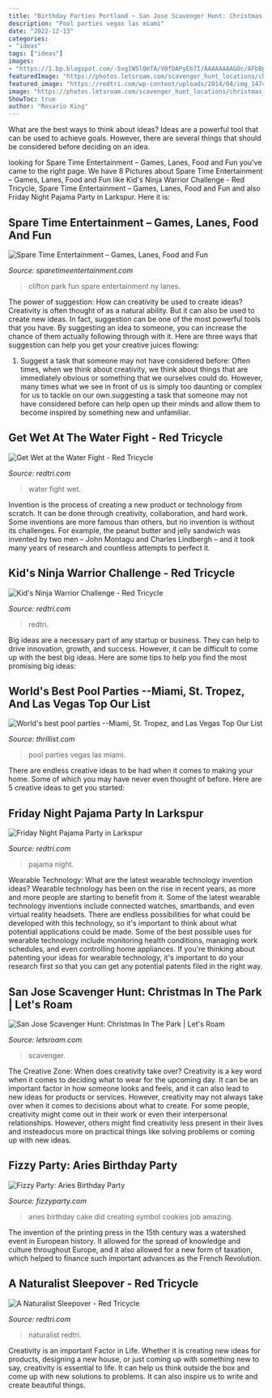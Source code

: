 ```yaml
---
title: "Birthday Parties Portland ~ San Jose Scavenger Hunt: Christmas In The Park"
description: "Pool parties vegas las miami"
date: "2022-12-13"
categories:
- "ideas"
tags: ["ideas"]
images:
- "https://1.bp.blogspot.com/-5vgIW5lQmTA/V0fDAPyEb7I/AAAAAAAAGOc/AFbBpDK7lfkBtIOtVuPzABU--cbi0gKhgCKgB/s1600/FizzyPartyBirthday002.jpg"
featuredImage: "https://photos.letsroam.com/scavenger_hunt_locations/christmas_in_the_park_2018_San_Jose_California_team_building_1573678926_large.png"
featured_image: "https://redtri.com/wp-content/uploads/2014/04/img_14741.jpg"
image: "https://photos.letsroam.com/scavenger_hunt_locations/christmas_in_the_park_2018_San_Jose_California_team_building_1573678926_large.png"
ShowToc: true
author: "Rosario King"
---
```



What are the best ways to think about ideas?
Ideas are a powerful tool that can be used to achieve goals. However, there are several things that should be considered before deciding on an idea.

	

		
looking for Spare Time Entertainment – Games, Lanes, Food and Fun you've came to the right page. We have 8 Pictures about Spare Time Entertainment – Games, Lanes, Food and Fun like Kid&#039;s Ninja Warrior Challenge - Red Tricycle, Spare Time Entertainment – Games, Lanes, Food and Fun and also Friday Night Pajama Party in Larkspur. Here it is:
		
    
## Spare Time Entertainment – Games, Lanes, Food And Fun

<img loading=lazy src="http://www.sparetimeentertainment.com/wp-content/uploads/sites/19/2018/03/Clifton-Park.jpg" onerror="this.onerror=null;this.src='https://tse4.mm.bing.net/th?id=OIP.DegOOXiQxYHIPk0l0CbBgwHaGS&amp;pid=15.1';" alt="Spare Time Entertainment – Games, Lanes, Food and Fun">

_Source: sparetimeentertainment.com_

>clifton park fun spare entertainment ny lanes. 

	

The power of suggestion: How can creativity be used to create ideas?
Creativity is often thought of as a natural ability. But it can also be used to create new ideas. In fact, suggestion can be one of the most powerful tools that you have. By suggesting an idea to someone, you can increase the chance of them actually following through with it. Here are three ways that suggestion can help you get your creative juices flowing: 
1. Suggest a task that someone may not have considered before: Often times, when we think about creativity, we think about things that are immediately obvious or something that we ourselves could do. However, many times what we see in front of us is simply too daunting or complex for us to tackle on our own.suggesting a task that someone may not have considered before can help open up their minds and allow them to become inspired by something new and unfamiliar. 

    
## Get Wet At The Water Fight - Red Tricycle

<img loading=lazy src="https://redtri.com/wp-content/uploads/2015/07/21239644668_27bb9557b4_o-e1468952402518.jpg" onerror="this.onerror=null;this.src='https://tse4.mm.bing.net/th?id=OIP.EBSbayi0fGai49D0qyukDgHaF6&amp;pid=15.1';" alt="Get Wet at the Water Fight - Red Tricycle">

_Source: redtri.com_

>water fight wet. 

	

Invention is the process of creating a new product or technology from scratch. It can be done through creativity, collaboration, and hard work. Some inventions are more famous than others, but no invention is without its challenges. For example, the peanut butter and jelly sandwich was invented by two men – John Montagu and Charles Lindbergh – and it took many years of research and countless attempts to perfect it.

    
## Kid&#039;s Ninja Warrior Challenge - Red Tricycle

<img loading=lazy src="https://redtri.com/wp-content/uploads/2015/01/tmnt_trendingbirthdayparties_national_redtricycle.jpg" onerror="this.onerror=null;this.src='https://tse3.mm.bing.net/th?id=OIP.00midH-lmFceWu4UVHY3NQAAAA&amp;pid=15.1';" alt="Kid&#039;s Ninja Warrior Challenge - Red Tricycle">

_Source: redtri.com_

>redtri. 

	

Big ideas are a necessary part of any startup or business. They can help to drive innovation, growth, and success. However, it can be difficult to come up with the best big ideas. Here are some tips to help you find the most promising big ideas: 

    
## World&#039;s Best Pool Parties --Miami, St. Tropez, And Las Vegas Top Our List

<img loading=lazy src="http://assets3.thrillist.com/v1/image/1321663/size/tl-horizontal_main/these-are-the-10-best-pool-parties-in-the-world" onerror="this.onerror=null;this.src='https://tse2.mm.bing.net/th?id=OIP.3jIwTp3gOEnlz9JmzsdxZwHaFB&amp;pid=15.1';" alt="World&#039;s best pool parties --Miami, St. Tropez, and Las Vegas Top Our List">

_Source: thrillist.com_

>pool parties vegas las miami. 

	

There are endless creative ideas to be had when it comes to making your home. Some of which you may have never even thought of before. Here are 5 creative ideas to get you started:

    
## Friday Night Pajama Party In Larkspur

<img loading=lazy src="https://redtri.com/wp-content/uploads/2014/04/img_14741.jpg" onerror="this.onerror=null;this.src='https://tse1.mm.bing.net/th?id=OIP.PznuIhAi8RZRbqMgYvxOFQHaGh&amp;pid=15.1';" alt="Friday Night Pajama Party in Larkspur">

_Source: redtri.com_

>pajama night. 

	

Wearable Technology: What are the latest wearable technology invention ideas?
Wearable technology has been on the rise in recent years, as more and more people are starting to benefit from it. Some of the latest wearable technology inventions include connected watches, smartbands, and even virtual reality headsets. There are endless possibilities for what could be developed with this technology, so it's important to think about what potential applications could be made. Some of the best possible uses for wearable technology include monitoring health conditions, managing work schedules, and even controlling home appliances. If you're thinking about patenting your ideas for wearable technology, it's important to do your research first so that you can get any potential patents filed in the right way.

    
## San Jose Scavenger Hunt: Christmas In The Park | Let&#039;s Roam

<img loading=lazy src="https://photos.letsroam.com/scavenger_hunt_locations/christmas_in_the_park_2018_San_Jose_California_team_building_1573678926_large.png" onerror="this.onerror=null;this.src='https://tse1.mm.bing.net/th?id=OIP.mJ7oYiX357YTd0ctTK7yAgHaEI&amp;pid=15.1';" alt="San Jose Scavenger Hunt: Christmas In The Park | Let&#039;s Roam">

_Source: letsroam.com_

>scavenger. 

	

The Creative Zone: When does creativity take over?
Creativity is a key word when it comes to deciding what to wear for the upcoming day. It can be an important factor in how someone looks and feels, and it can also lead to new ideas for products or services. However, creativity may not always take over when it comes to decisions about what to create. For some people, creativity might come out in their work or even their interpersonal relationships. However, others might find creativity less present in their lives and insteadocus more on practical things like solving problems or coming up with new ideas.

    
## Fizzy Party: Aries Birthday Party

<img loading=lazy src="https://1.bp.blogspot.com/-5vgIW5lQmTA/V0fDAPyEb7I/AAAAAAAAGOc/AFbBpDK7lfkBtIOtVuPzABU--cbi0gKhgCKgB/s1600/FizzyPartyBirthday002.jpg" onerror="this.onerror=null;this.src='https://tse2.mm.bing.net/th?id=OIP.v6_RPVAWzR0McQHEUG7zCwHaLH&amp;pid=15.1';" alt="Fizzy Party: Aries Birthday Party">

_Source: fizzyparty.com_

>aries birthday cake did creating symbol cookies job amazing. 

	

The invention of the printing press in the 15th century was a watershed event in European history. It allowed for the spread of knowledge and culture throughout Europe, and it also allowed for a new form of taxation, which helped to finance such important advances as the French Revolution.

    
## A Naturalist Sleepover - Red Tricycle

<img loading=lazy src="https://redtri.com/wp-content/uploads/2012/08/snakes-in-trees.jpg" onerror="this.onerror=null;this.src='https://tse1.mm.bing.net/th?id=OIP.74-aEwxKk9owuMMS0ZgvCgHaFj&amp;pid=15.1';" alt="A Naturalist Sleepover - Red Tricycle">

_Source: redtri.com_

>naturalist redtri. 

	

Creativity is an important Factor in Life. Whether it is creating new ideas for products, designing a new house, or just coming up with something new to say, creativity is essential to life. It can help us think outside the box and come up with new solutions to problems. It can also inspire us to write and create beautiful things.

